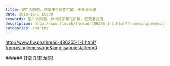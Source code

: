```yaml
---
title: 望广大同胞，伸出援手帮忙扩散，还死者公道
date: 2018-10-1 15:30
keywords: 望广大同胞，伸出援手帮忙扩散，还死者公道
description: http://www.flw.ph/thread-486255-1-1.html?from=singlemessage&isappinstalled=0
categories: sharing
---
```

<td class="t_f" id="postmessage_1919901">

<a href="http://www.flw.ph/thread-486255-1-1.html?from=singlemessage&amp;isappinstalled=0" target="_blank">http://www.flw.ph/thread-486255-1-1.html?from=singlemessage&amp;isappinstalled=0</a><br/>
</td>
###### 转载自[菲龙网]